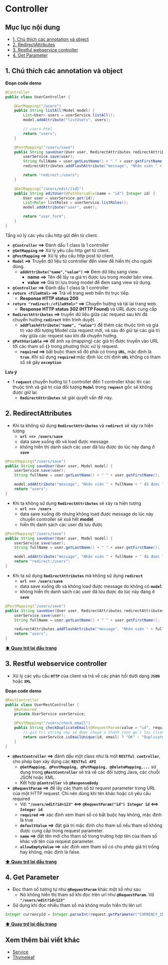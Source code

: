 # Controller

## Mục lục nội dung

- [1. Chú thích các annotation và object](#1-chú-thích-các-annotation-và-object)
- [2. RedirectAttributes](#2-redirectattributes)
- [3. Restful webservice controller](#3-restful-webservice-controller)
- [4. Get Parameter](#4-get-parameter)

## 1. Chú thích các annotation và object

**Đoạn code demo**

```java
@Controller
public class UserController {

    @GetMapping("/users")
    public String listAll(Model model) {
        List<User> users = userService.listAll();
        model.addAttribute("listUsers", users);

        // users.html
        return "users";
    }

    @PostMapping("/users/save")
    public String saveUser(User user, RedirectAttributes redirectAttributes) {
        userService.save(user);
        String fullName = user.getLastName() + " " + user.getFirstName();
        redirectAttributes.addFlashAttribute("message", "Nhân viên " + fullName + " đã được lưu thành công");

        return "redirect:/users";
    }

    @GetMapping("/users/edit/{id}")
    public String editUser(@PathVariable(name = "id") Integer id) {
        User user = userService.get(id);
        List<Role> listRoles = userService.listRoles();
        model.addAttribute("user", user);

        return "user_form";
    }
}
```

Tầng xử lý các yêu cầu http gửi đến từ client.

- **`@Controller` ==>** Đánh dấu 1 class là 1 controller
- **`@GetMapping` ==>** Xử lý yêu cầu http get từ client.
- **`@PostMapping` ==>** Xử lý yêu cầu http post từ client.
- **`Model` ==>** Truyền dữ liệu từ controller đến view để hiển thị cho người dùng.
  - **`addAttribute("name","value")` ==>** Đem dữ liệu sang view.
    - **name ==>** Tên để lấy ra giá trị được lưu trong model bên view.
    - **value ==>** Giá trị lưu trong model để đem sang view sử dụng.
- **`@Controller` ==>** Đánh dấu 1 class là 1 controller
- **`return <fileHtml>` ==>** Trả về trang web hiển thị trực tiếp.
  - **Response HTTP status 200**
- **`return "redirect:/<fileHtml>"` ==>** Chuyển hướng và tải lại trang web.
  - **Response HTTP status 302 (HTTP Found)** và URL được cung cấp
- **`RedirectAttributes` ==>** truyền dữ liệu giữa các request sau khi đã chuyển hướng **`redirect`** trên trình duyệt.
  - **`addFlashAttribute("name", "value")`** để thêm các thuộc tính và giá trị vào đối tượng Model của request mới, và sau đó giữ lại các giá trị này giữa các request sau khi đã chuyển hướng.
- **`@PathVariable` ==>** để ánh xạ (mapping) các giá trị được truyền vào URL tới các tham số **`{}`** trong phương thức xử lý request.
    - **`required` ==>** bắt buộc tham số đó phải có trong **`URL`**, mặc định là **`true`**. Khi sử dụng **`required`** mặc định lúc chỉ định **`URL`** không có tham số sẽ gây **`exception`**


**Lưu ý**

- 1 **`request`** chuyển hướng từ 1 controller đến 1 controller khác thì các thuộc tính và giá trị của đối tượng **`Model`** trong **`request`** gốc sẽ không được giữ lại.
  - **`RedirectAttributes`** sẽ giải quyết vấn đề này.

## 2. RedirectAttributes

- Khi ta không sử dụng **`RedirectAttributes`** và **`redirect`** sẽ xảy ra hiện tượng
  - **`url ==> /users/save`**
  - data save xuống db và load được message
  - không hiển thị danh sách các user đã lưu được do lúc này đang ở **`save`**

```java
@PostMapping("/users/save")
public String saveUser(User user, Model model) {
    userService.save(user);
    String fullName = user.getLastName() + " " + user.getFirstName();

    model.addAttribute("message", "Nhân viên " + fullName + " đã được lưu thành công");
    return "users";
}
```

- Khi ta không sử dụng **`RedirectAttributes`** sẽ xảy ra hiện tượng
  - **`url ==> /users`**
  - data save xuống db nhưng không load được message do lúc này chuyển controller sẽ xoá hết **model**
  - hiển thị danh sách các user đã lưu được

```java
@PostMapping("/users/save")
public String saveUser(User user, Model model) {
    userService.save(user);
    String fullName = user.getLastName() + " " + user.getFirstName();

    model.addAttribute("message", "Nhân viên " + fullName + " đã được lưu thành công");
    return "redirect:/users";
}
```

- Khi ta sử dụng **`RedirectAttributes`** mà không sử dụng **`redirect`**
  - **`url ==> /users/save`**
  - data save xuống db và không load được message do không có **`model`**
  - không hiển thị danh sách các user đã lưu được do lúc này đang ở **`save`**

```java
@PostMapping("/users/save")
public String saveUser(User user, RedirectAttributes redirectAttributes) {
    userService.save(user);
    String fullName = user.getLastName() + " " + user.getFirstName();

    redirectAttributes.addFlashAttribute("message", "Nhân viên " + fullName + " đã được lưu thành công");
    return "users";
}
```

**[⬆ Quay trở lại đầu trang](#mục-lục-nội-dung)**

## 3. Restful webservice controller

- Xử lý các yêu cầu **`HTTP`** của client và trả về các phản hồi dưới dạng **`JSON`** hoặc **`XML`**

**Đoạn code demo**

```java
@RestController
public class UserRestController {
    @Autowired
    private UserService userService;

    @PostMapping("/users/check_email")
    public String checkDuplicateEmail(@RequestParam(value = "id", required = false) Integer id, String email) {  
        // giá trị string này sẽ được chuyển thành json gửi lại client
        return userService.isEmailUnique(id, email) ? "OK" : "Duplicated";
    }
}
```

- **`@RestController` ==>** đánh dấu một class như là một **`RESTful controller`**, cho phép bạn xây dựng các **`RESTful API`**
    - **`@GetMapping, @PostMapping, @PutMapping, @DeleteMapping,...`** sử dụng trong **`@RestController`** sẽ trả về các đối tượng Java, các chuỗi JSON hoặc XML.
    - Kết hợp **`@Controller`** và **`@ResponseBody`**
- **`@RequestParam` ==>** để lấy các tham số từ request parameter trong URL của một HTTP request. Chỉ nên dùng khi tên khác hoặc có yêu cầu required
    - Vd: **`"/users/edit?id=123"` <==> `@RequestParam("id") Integer id` <==> `Integer id`**
    - **`required` ==>** xác định xem tham số có bắt buộc hay không, mặc định là true
    - **`defaultValue` ==>** đặt giá trị mặc định cho tham số nếu tham số không được cung cấp trong request parameter.
    - **`name` ==>** đặt tên mới cho tham số trong trường hợp tên của tham số khác với tên của request parameter.
    - **`allowEmptyValue` ==>** xác định xem tham số có cho phép giá trị trống hay không, mặc định là false.

**[⬆ Quay trở lại đầu trang](#mục-lục-nội-dung)**

## 4. Get Parameter

- Đọc tham số tương tự như **`@RequestParam`** khác một số như sau
  - Nó không hiển thị tham số khi đọc trên url như **`@RequestParam`**. Vd **`"/users/edit?id=123"`**
- Sử dụng khi đọc nhiều tham số mà không muốn hiển thị lên url

```java
Integer currencyId = Integer.parseInt(request.getParameter("CURRENCY_ID"));
```

**[⬆ Quay trở lại đầu trang](#mục-lục-nội-dung)**

## Xem thêm bài viết khác

- [Service](Day007.md)
- [Thymeleaf](Day009.md)
